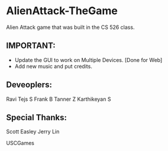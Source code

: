 AlienAttack-TheGame
===================

Alien Attack game that was built in the CS 526 class.

IMPORTANT:
----------

- Update the GUI to work on Multiple Devices. [Done for Web]
- Add new music and put credits.

Deveoplers:
----------

Ravi Tejs S
Frank B
Tanner Z
Karthikeyan S

Special Thanks:
--------------

Scott Easley
Jerry Lin

USCGames
